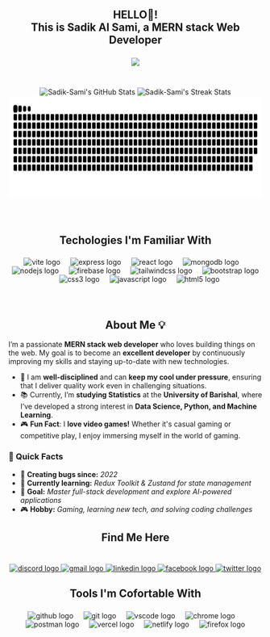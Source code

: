 <h2 align="center">HELLO👋!<br>This is Sadik Al Sami, a MERN stack Web Developer</h2>

###

<div align="center">
  <img height="400" src="https://i.ibb.co.com/yBg8Mmkz/Yellow-Furniture-Sale-Facebook-Ad.jpg"  />
</div>

###

<br clear="both">
<div align="center">
  <img height='150' src="https://github-readme-stats.vercel.app/api?username=Sadik-Sami&theme=algolia&show_icons=true&hide_border=false&count_private=true" 
     alt="Sadik-Sami's GitHub Stats" />
<img height='150' src="https://github-readme-streak-stats.herokuapp.com/?user=Sadik-Sami&theme=algolia&hide_border=false" 
     alt="Sadik-Sami's Streak Stats" />
</div>
<div height="200" class="center">
  <picture height="200">
    <source height="200" media="(prefers-color-scheme: dark)" srcset="https://raw.githubusercontent.com/platane/platane/output/github-contribution-grid-snake-dark.svg">
    <source height="200" media="(prefers-color-scheme: light)" srcset="https://raw.githubusercontent.com/platane/platane/output/github-contribution-grid-snake.svg">
    <img height="200" alt="github contribution grid snake animation" height="200" src="https://raw.githubusercontent.com/platane/platane/output/github-contribution-grid-snake.svg">
  </picture>
</div>

###

<br clear="both">

<h2 align="center">Techologies I'm Familiar With</h2>

###

<div align="center">
  <img src="https://cdn.simpleicons.org/vite/646CFF" height="30" alt="vite logo"  />
  <img width="12" />
  <img src="https://skillicons.dev/icons?i=express" height="30" alt="express logo"  />
  <img width="12" />
  <img src="https://skillicons.dev/icons?i=react" height="30" alt="react logo"  />
  <img width="12" />
  <img src="https://cdn.simpleicons.org/mongodb/47A248" height="30" alt="mongodb logo"  />
  <img width="12" />
  <img src="https://cdn.simpleicons.org/nodedotjs/339933" height="30" alt="nodejs logo"  />
  <img width="12" />
  <img src="https://cdn.simpleicons.org/firebase/FFCA28" height="30" alt="firebase logo"  />
  <img width="12" />
  <img src="https://cdn.simpleicons.org/tailwindcss/06B6D4" height="30" alt="tailwindcss logo"  />
  <img width="12" />
  <img src="https://cdn.simpleicons.org/bootstrap/7952B3" height="30" alt="bootstrap logo"  />
  <img width="12" />
  <img src="https://cdn.simpleicons.org/css3/1572B6" height="30" alt="css3 logo"  />
  <img width="12" />
  <img src="https://skillicons.dev/icons?i=js" height="30" alt="javascript logo"  />
  <img width="12" />
  <img src="https://cdn.simpleicons.org/html5/E34F26" height="30" alt="html5 logo"  />
</div>

###

<br clear="both">

<div class="center">
<h2 align="center">About Me 💡</h2>

<p>
  I’m a passionate <strong>MERN stack web developer</strong> who loves building things on the web. 
  My goal is to become an <strong>excellent developer</strong> by continuously improving my skills 
  and staying up-to-date with new technologies.
</p>

<ul>
  <li>🎯 I am <strong>well-disciplined</strong> and can <strong>keep my cool under pressure</strong>, ensuring that I deliver quality work even in challenging situations.</li>
  <li>📚 Currently, I’m <strong>studying Statistics</strong> at the <strong>University of Barishal</strong>, where I’ve developed a strong interest in <strong>Data Science, Python, and Machine Learning</strong>.</li>
  <li>🎮 <strong>Fun Fact</strong>: I <strong>love video games!</strong> Whether it's casual gaming or competitive play, I enjoy immersing myself in the world of gaming.</li>
</ul>

<h3>🚀 Quick Facts</h3>

<ul>
  <li>🐛 <strong>Creating bugs since:</strong> <em>2022</em></li>
  <li>📖 <strong>Currently learning:</strong> <em>Redux Toolkit & Zustand for state management</em></li>
  <li>🎯 <strong>Goal:</strong> <em>Master full-stack development and explore AI-powered applications</em></li>
  <li>🎮 <strong>Hobby:</strong> <em>Gaming, learning new tech, and solving coding challenges</em></li>
</ul>
  
</div>

<h2 align="center">Find Me Here</h2>

###

<br clear="both">

<div align="center">
  <a href="https://discordapp.com/users/288598768851484673" target="_blank">
    <img src="https://img.shields.io/static/v1?message=Discord&logo=discord&label=&color=7289DA&logoColor=white&labelColor=&style=for-the-badge" height="35" alt="discord logo"  />
  </a>
  <a href="miasimanto@gmail.com" target="_blank">
    <img src="https://img.shields.io/static/v1?message=Gmail&logo=gmail&label=&color=D14836&logoColor=white&labelColor=&style=for-the-badge" height="35" alt="gmail logo"  />
  </a>
  <a href="https://www.linkedin.com/in/sadik-al-sami-b65311204/" target="_blank">
    <img src="https://img.shields.io/static/v1?message=LinkedIn&logo=linkedin&label=&color=0077B5&logoColor=white&labelColor=&style=for-the-badge" height="35" alt="linkedin logo"  />
  </a>
  <a href="https://www.facebook.com/sadik.al.sami.2003/" target="_blank">
    <img src="https://img.shields.io/static/v1?message=Facebook&logo=facebook&label=&color=1877F2&logoColor=white&labelColor=&style=for-the-badge" height="35" alt="facebook logo"  />
  </a>
  <a href="https://x.com/Simanto60010034" target="_blank">
    <img src="https://img.shields.io/static/v1?message=Twitter&logo=twitter&label=&color=1DA1F2&logoColor=white&labelColor=&style=for-the-badge" height="35" alt="twitter logo"  />
  </a>
</div>

###

<h2 align="center">Tools I'm Cofortable With</h2>

###

<div align="center">
  <img src="https://skillicons.dev/icons?i=github" height="40" alt="github logo"  />
  <img width="12" />
  <img src="https://skillicons.dev/icons?i=git" height="40" alt="git logo"  />
  <img width="12" />
  <img src="https://skillicons.dev/icons?i=vscode" height="40" alt="vscode logo"  />
  <img width="12" />
  <img src="https://cdn.jsdelivr.net/gh/devicons/devicon/icons/chrome/chrome-original.svg" height="40" alt="chrome logo"  />
  <img width="12" />
  <img src="https://cdn.simpleicons.org/postman/FF6C37" height="40" alt="postman logo"  />
  <img width="12" />
  <img src="https://skillicons.dev/icons?i=vercel" height="40" alt="vercel logo"  />
  <img width="12" />
  <img src="https://skillicons.dev/icons?i=netlify" height="40" alt="netlify logo"  />
  <img width="12" />
  <img src="https://cdn.jsdelivr.net/gh/devicons/devicon/icons/firefox/firefox-original.svg" height="40" alt="firefox logo"  />
</div>

###
